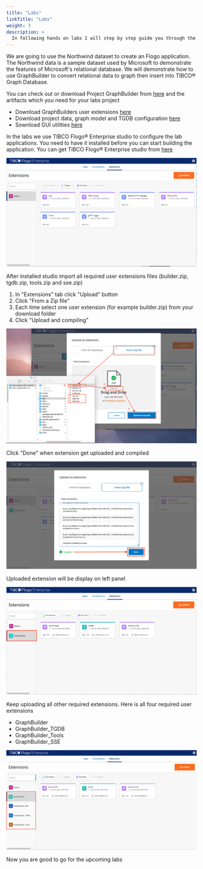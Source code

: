 ```yaml
---
title: "Labs"
linkTitle: "Labs"
weight: 3
description: >
  In following hands on labs I will step by step guide you through the process of building an Flogo application which transforms csv data then inserts/updates data to TIBCO® Graph Database. 
---
```


We are going to use the Northwind dataset to create an Flogo application. The Northwind data is a sample dataset used by Microsoft to demonstrate the features of Microsoft's relational database. We will demonstrate how to use GraphBuilder to convert relational data to graph then insert into TIBCO® Graph Database.

You can check out or download Project GraphBuilder from <a href="https://github.com/TIBCOSoftware/labs-graphbuilder-contrib" target="_blank">here</a> and the artifacts which you need for your labs project

- Download GraphBuilders user extensions <a href="https://github.com/TIBCOSoftware/labs-graphbuilder-contrib/blob/master/dist" target="_blank">here</a>
- Download project data, graph model and TGDB configuration <a href="https://github.com/TIBCOSoftware/labs-graphbuilder-contrib/blob/master/sample-applications/Northwind/" target="_blank">here</a>
- Sownload GUI utilities <a href="https://github.com/TIBCOSoftware/labs-graphbuilder-contrib/blob/master/sample-applications/utilities/" target="_blank">here</a>

In the labs we use TIBCO Flogo® Enterprise studio to configure the lab applications. You need to have it installed before you can start building the application. You can get TIBCO Flogo® Enterprise studio from <a href="https://edelivery.tibco.com/storefront/en/eval/tibco-flogo-enterprise/prod11810.html" target="_blank">here</a>

![Import Extension](upload01.png)

After installed studio import all required user extensions files (builder.zip, tgdb.zip, tools.zip and sse.zip)
1. In "Extensions" tab click "Upload" button
2. Click "From a Zip file"
3. Each time select one user extension (for example builder.zip) from your download folder
4. Click "Upload and compiling"

![Import Extension](upload02.png)

Click "Done" when extension get uploaded and compiled

![Import Extension](upload03.png)

Uploaded extension will be display on left panel

![Import Extension](upload04.png)

Keep uploading all other required extensions. Here is all four required user extensions
- GraphBuilder
- GraphBuilder_TGDB
- GraphBuilder_Tools
- GraphBuilder_SSE

![Import Extension](upload05.png)

Now you are good to go for the upcoming labs

